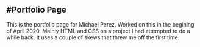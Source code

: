 ## #Portfolio Page

This is the portfolio page for Michael Perez. Worked on this in the begining of April 2020. Mainly HTML and CSS on a project I had attempted to do a while back. It uses a couple of skews that threw me off the first time.
